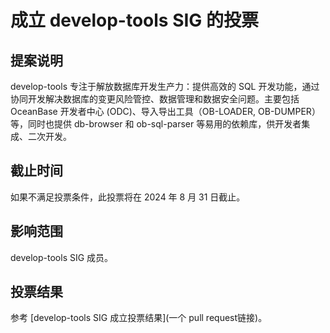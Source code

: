 # 成立 develop-tools SIG 的投票

## 提案说明
develop-tools 专注于解放数据库开发生产力：提供高效的 SQL 开发功能，通过协同开发解决数据库的变更风险管控、数据管理和数据安全问题。主要包括 OceanBase 开发者中心 (ODC)、导入导出工具（OB-LOADER, OB-DUMPER）等，同时也提供 db-browser 和 ob-sql-parser 等易用的依赖库，供开发者集成、二次开发。

## 截止时间
如果不满足投票条件，此投票将在 2024 年 8 月 31 日截止。

## 影响范围
develop-tools SIG 成员。

## 投票结果
参考 [develop-tools SIG 成立投票结果](一个 pull request链接)。